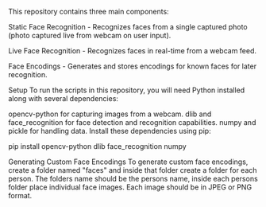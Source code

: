 This repository contains three main components:

Static Face Recognition - Recognizes faces from a single captured photo (photo captured live from webcam on user input).

Live Face Recognition - Recognizes faces in real-time from a webcam feed.

Face Encodings - Generates and stores encodings for known faces for later recognition.

Setup
To run the scripts in this repository, you will need Python installed along with several dependencies:

opencv-python for capturing images from a webcam.
dlib and face_recognition for face detection and recognition capabilities.
numpy and pickle for handling data.
Install these dependencies using pip:

pip install opencv-python dlib face_recognition numpy

Generating Custom Face Encodings
To generate custom face encodings, create a folder named "faces" and inside that folder create a folder for each person. The folders name should be the persons name, inside each persons folder place individual face images. Each image should be in JPEG or PNG format.



